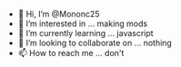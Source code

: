 - 👋 Hi, I’m @Mononc25
- 👀 I’m interested in ... making mods
- 🌱 I’m currently learning ... javascript
- 💞️ I’m looking to collaborate on ... nothing
- 📫 How to reach me ... don't

<!---
Mononc25/Mononc25 is a ✨ special ✨ repository because its `README.md` (this file) appears on your GitHub profile.
You can click the Preview link to take a look at your changes.
--->
